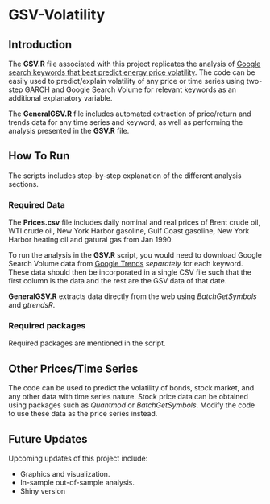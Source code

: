 # GSV-Volatility

## Introduction
The **GSV.R** file associated with this project replicates the analysis of [Google search keywords that best predict energy price volatility](https://www.sciencedirect.com/science/article/pii/S0140988317302517).
The code can be easily used to predict/explain volatility of any price or time series using two-step GARCH and Google Search Volume for relevant keywords as an additional explanatory variable.

The **GeneralGSV.R** file includes automated extraction of price/return and trends data for any time series and keyword, as well as performing the analysis presented in the **GSV.R** file. 

## How To Run
The scripts includes step-by-step explanation of the different analysis sections.
### Required Data
The **Prices.csv** file includes daily nominal and real prices of Brent crude oil, WTI crude oil, New York Harbor gasoline, Gulf Coast gasoline, New York Harbor heating oil and gatural gas from Jan 1990.

To run the analysis in the **GSV.R** script, you would need to download Google Search Volume data from [Google Trends](https://trends.google.com) *separately* for each keyword. 
These data should then be incorporated in a single CSV file such that the first column is the data and the rest are the GSV data of that date.

**GeneralGSV.R** extracts data directly from the web using *BatchGetSymbols* and *gtrendsR*.
### Required packages
Required packages are mentioned in the script.

## Other Prices/Time Series
The code can be used to predict the volatility of bonds, stock market, and any other data with time series nature. Stock price data can be obtained using packages such as *Quantmod* or *BatchGetSymbols*. Modify the code to use these data as the price series instead.

## Future Updates
Upcoming updates of this project include:
- Graphics and visualization.
- In-sample out-of-sample analysis.
- Shiny version
